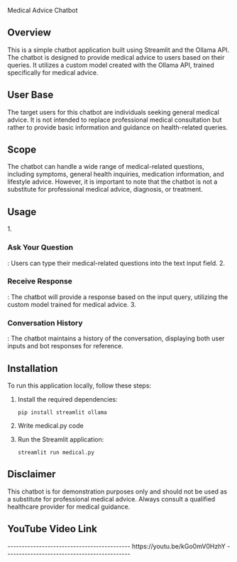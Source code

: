 <hi>Medical Advice Chatbot</h1>

<h2>Overview</h2>
This is a simple chatbot application built using Streamlit and the Ollama API. The chatbot is designed to provide medical advice to users based on their queries. It utilizes a custom model created with the Ollama API, trained specifically for medical advice.

<h2>User Base</h2>
The target users for this chatbot are individuals seeking general medical advice. It is not intended to replace professional medical consultation but rather to provide basic information and guidance on health-related queries.

<h2>Scope</h2>
The chatbot can handle a wide range of medical-related questions, including symptoms, general health inquiries, medication information, and lifestyle advice. However, it is important to note that the chatbot is not a substitute for professional medical advice, diagnosis, or treatment.


<h2>Usage</h2>
1. <h3>Ask Your Question</h3>: Users can type their medical-related questions into the text input field.
2. <h3>Receive Response</h3>: The chatbot will provide a response based on the input query, utilizing the custom model trained for medical advice.
3. <h3>Conversation History</h3>: The chatbot maintains a history of the conversation, displaying both user inputs and bot responses for reference.

<h2>Installation</h2>

To run this application locally, follow these steps:

1. Install the required dependencies:

   ```
   pip install streamlit ollama

   ```
2. Write medical.py code
3. Run the Streamlit application:
   
   ```
   streamlit run medical.py

   ```
<h2>Disclaimer</h2>


This chatbot is for demonstration purposes only and should not be used as a substitute for professional medical advice. Always consult a qualified healthcare provider for medical guidance.


<h2>YouTube Video Link</h2>
-------------------------------------------
https://youtu.be/kGo0mV0HzhY
--------------------------------------------
